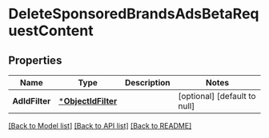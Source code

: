# DeleteSponsoredBrandsAdsBetaRequestContent

## Properties
Name | Type | Description | Notes
------------ | ------------- | ------------- | -------------
**AdIdFilter** | [***ObjectIdFilter**](ObjectIdFilter.md) |  | [optional] [default to null]

[[Back to Model list]](../README.md#documentation-for-models) [[Back to API list]](../README.md#documentation-for-api-endpoints) [[Back to README]](../README.md)

